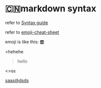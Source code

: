 # :cn:markdown syntax


refer to [Syntax guide](https://guides.github.com/features/mastering-markdown/)

refer to [emoji-cheat-sheet](https://www.webpagefx.com/tools/emoji-cheat-sheet/)

emoji is like this: :ab:

<hehehe

>hello

<>ss

<saas@dsds>
